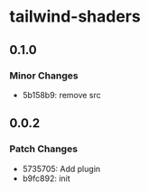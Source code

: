 # tailwind-shaders

## 0.1.0

### Minor Changes

- 5b158b9: remove src

## 0.0.2

### Patch Changes

- 5735705: Add plugin
- b9fc892: init
